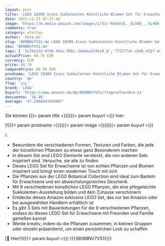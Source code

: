 ```yaml
---
layout: post
title: 'LEGO 10309 Icons Sukkulenten Künstliche Blumen Set für Erwachsene  Blumenstrauß-Bausatz  Kreatives Hobby  Home Deko  Geschenk-Idee für Frauen  Männer  Sie & Ihn  Botanische Sammlung  Baue 9 Pflanzen '
date: 2023-11-23 07:27:46
image: 'https://m.media-amazon.com/images/I/51r-RehAnZL._SL500_._SL400_.jpg'
comments: true
category: ofertas
author: 'tole.es'
slug: 'B09BNV7VS1-de LEGO 10309 Icons Sukkulenten Künstliche Blumen Set für...'
sku: 'B09BNV7VS1-de'
tags: [ '3c7da132-4fdb-45ec-95bc-24ebea2541e9_0','772277dc-cbdb-432f-a915-25a321e9ed8c_0','772277dc-cbdb-432f-a915-25a321e9ed8c_3901','772277dc-cbdb-432f-a915-25a321e9ed8c_4401','Arborist Merchandising Root','Bauklötze & Bausteine','Bauspielzeug & Konstruktionsspielzeug','Custom Stores','LEGO','Selektion1','Self Service','Special Features Stores','Spiele, Spielzeug und Sammlerstücke für große Kinder','Spielzeug','Xmas23 Most wanted Toys','lego','🇩🇪', ]
actualPrice: 40.79 EUR
currency: EUR
price: 40.79
comparePrice: 49.99 EUR
prodname: 'LEGO 10309 Icons Sukkulenten Künstliche Blumen Set für Erwachsene  Blumenstrauß-Bausatz  Kreatives Hobby  Home Deko  Geschenk-Idee für Frauen  Männer  Sie & Ihn  Botanische Sammlung  Baue 9 Pflanzen '
country: 'de'
flag: '🇩🇪'
brand: 'LEGO'
buyurl: 'https://www.amazon.de/dp/B09BNV7VS1/?tag=tolees0ca-21'
descuento: '18.40'
average: '47.2904347826087'
---
```


Sie können [{{< param title >}}]({{< param buyurl >}}) hier:

[![{{< param prodname >}}]({{< param image >}})]({{< param buyurl >}})

ℹ️:

- Bewundere die verschiedenen Formen, Texturen und Farben, die jede der künstlichen Pflanzen zu etwas ganz Besonderem machen
- In diesem Set sind LEGO Elemente versteckt, die von anderen Sets inspiriert sind. Versuche, sie alle zu finden
- Dieses LEGO Set für Erwachsene ist von echten Pflanzen und Blumen inspiriert und bringt einen modernen Touch mit sich
- Die Pflanzen aus der LEGO Botanical Collection sind ideal zum Basteln für Erwachsene und ein abwechslungsreiches Geschenk
- Mit 9 verschiedenen künstlichen LEGO Pflanzen, die eine pflegeleichte Sukkulenten-Ausstellung bilden und dein Zuhause verschönern
- Entdecke dieses Amazon exklusive LEGO Set, das nur bei Amazon oder bei ausgewählten Händlern erhältlich ist
- Es gibt 3 Sets mit Bauanleitungen für die 9 verschiedenen Pflanzen, sodass du dieses LEGO Set für Erwachsene mit Freunden und Familie genießen kannst
- Werde kreativ, indem du die Pflanzen zusammen, in kleinen Gruppen oder einzeln präsentierst, um einen persönlichen Look zu schaffen

[🛒 Hier!!]({{< param buyurl >}})
{{<world>}}B09BNV7VS1{{</world>}}
